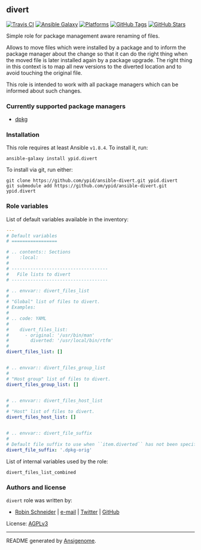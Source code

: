 ## divert

<!-- This file was generated by Ansigenome. Do not edit this file directly but
     instead have a look at the files in the ./meta/ directory. -->

[![Travis CI](http://img.shields.io/travis/ypid/ansible-divert.svg?style=flat)](http://travis-ci.org/ypid/ansible-divert)
[![Ansible Galaxy](http://img.shields.io/badge/galaxy-ypid.divert-660198.svg?style=flat)](https://galaxy.ansible.com/detail#/role/4668)
[![Platforms](http://img.shields.io/badge/platforms-debian%20/%20ubuntu-lightgrey.svg?style=flat)](https://galaxy.ansible.com/detail#/role/4668)
[![GitHub Tags](https://img.shields.io/github/tag/ypid/ansible-divert.svg)](https://github.com/ypid/ansible-divert)
[![GitHub Stars](https://img.shields.io/github/stars/ypid/ansible-divert.svg)](https://github.com/ypid/ansible-divert)


Simple role for package management aware renaming of files.

Allows to move files which were installed by a package and to inform the package manager about the change so that it can do the right thing when the moved file is later installed again by a package upgrade. The right thing in this context is to map all new versions to the diverted location and to avoid touching the original file.

This role is intended to work with all package managers which can be informed about such changes.

### Currently supported package managers

* [dpkg](https://en.wikipedia.org/wiki/Dpkg)

### Installation

This role requires at least Ansible `v1.8.4`. To install it, run:

```Shell
ansible-galaxy install ypid.divert
```

To install via git, run either:

```Shell
git clone https://github.com/ypid/ansible-divert.git ypid.divert
git submodule add https://github.com/ypid/ansible-divert.git ypid.divert
```



### Role variables

List of default variables available in the inventory:

```YAML
---
# Default variables
# =================

# .. contents:: Sections
#    :local:
#
# ------------------------------------
#   File lists to divert
# ------------------------------------

# .. envvar:: divert_files_list
#
# "Global" list of files to divert.
# Examples:
#
# .. code: YAML
#
#    divert_files_list:
#      - original: '/usr/bin/man'
#        diverted: '/usr/local/bin/rtfm'
#
divert_files_list: []


# .. envvar:: divert_files_group_list
#
# "Host group" list of files to divert.
divert_files_group_list: []


# .. envvar:: divert_files_host_list
#
# "Host" list of files to divert.
divert_files_host_list: []


# .. envvar:: divert_file_suffix
#
# Default file suffix to use when ``item.diverted`` has not been specified.
divert_file_suffix: '.dpkg-orig'
```

List of internal variables used by the role:

    divert_files_list_combined


### Authors and license

`divert` role was written by:

- [Robin Schneider](http://ypid.de/) | [e-mail](mailto:ypid@riseup.net) | [Twitter](https://twitter.com/ypid) | [GitHub](https://github.com/ypid)

License: [AGPLv3](https://tldrlegal.com/license/gnu-affero-general-public-license-v3-%28agpl-3.0%29)

***

README generated by [Ansigenome](https://github.com/nickjj/ansigenome/).
